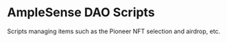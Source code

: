 # AmpleSense DAO Scripts 
Scripts managing items such as the Pioneer NFT selection and airdrop, etc. 
